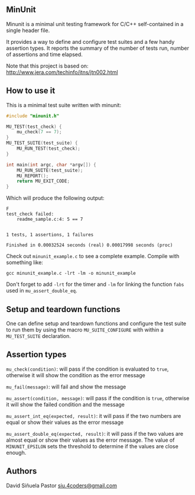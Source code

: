 ## MinUnit

Minunit is a minimal unit testing framework for C/C++ self-contained in a
single header file.

It provides a way to define and configure test suites and a few handy assertion
types.  It reports the summary of the number of tests run, number of assertions
and time elapsed.

Note that this project is based on:
http://www.jera.com/techinfo/jtns/jtn002.html

## How to use it

This is a minimal test suite written with minunit:

```c
#include "minunit.h"

MU_TEST(test_check) {
	mu_check(7 == 7);
}
MU_TEST_SUITE(test_suite) {
	MU_RUN_TEST(test_check);
}

int main(int argc, char *argv[]) {
	MU_RUN_SUITE(test_suite);
	MU_REPORT();
	return MU_EXIT_CODE;
}
```

Which will produce the following output:

```
F
test_check failed:
	readme_sample.c:4: 5 == 7


1 tests, 1 assertions, 1 failures

Finished in 0.00032524 seconds (real) 0.00017998 seconds (proc)
```

Check out `minunit_example.c` to see a complete example. Compile with something
like:

```
gcc minunit_example.c -lrt -lm -o minunit_example
```

Don't forget to add `-lrt` for the timer and `-lm` for linking the function `fabs`
used in `mu_assert_double_eq`.

## Setup and teardown functions

One can define setup and teardown functions and configure the test suite to run
them by using the macro `MU_SUITE_CONFIGURE` with within a `MU_TEST_SUITE`
declaration.

## Assertion types

`mu_check(condition)`: will pass if the condition is evaluated to `true`, otherwise
it will show the condition as the error message

`mu_fail(message)`: will fail and show the message

`mu_assert(condition, message)`: will pass if the condition is `true`, otherwise it
will show the failed condition and the message

`mu_assert_int_eq(expected, result)`: it will pass if the two numbers are
equal or show their values as the error message

`mu_assert_double_eq(expected, result)`: it will pass if the two values
are almost equal or show their values as the error message. The value of
`MINUNIT_EPSILON` sets the threshold to determine if the values are close enough.

## Authors

David Siñuela Pastor <siu.4coders@gmail.com>
